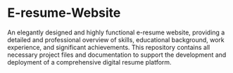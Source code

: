 # E-resume-Website
An elegantly designed and highly functional e-resume website, providing a detailed and professional overview of skills, educational background, work experience, and significant achievements. This repository contains all necessary project files and documentation to support the development and deployment of a comprehensive digital resume platform.
